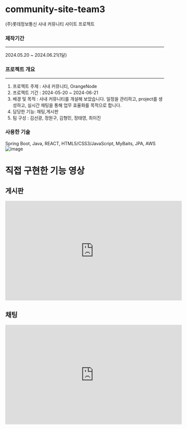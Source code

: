 # community-site-team3
(주)롯데정보통신 사내 커뮤니티 사이트 프로젝트

### 제작기간
--------------------------------------
2024.05.20 ~ 2024.06.21(1달)

### 프로젝트 개요
--------------------------------------
1. 프로젝트 주제 : 사내 커뮤니티, OrangeNode
2. 프로젝트 기간 : 2024-05-20 ~ 2024-06-21
3. 배경 및 목적 : 사내 커뮤니티를 개설해 보았습니다. 일정을 관리하고, project를 생성하고, 실시간 채팅을 통해 업무 효율화를 목적으로 합니다.
4. 담당한 기능: 채팅,게시판
5. 팀 구성 : 김선광, 정원구, 김형민, 정태영, 최이진


### 사용한 기술
Spring Boot, Java, REACT, HTML5/CSS3/JavaScript, MyBaits, JPA, AWS
![image](https://github.com/Taeyoung20230727/OrangeNode-F/assets/140632598/82bb028e-10fd-4812-a51e-88ed07a29845)


# 직접 구현한 기능 영상

## 게시판
<iframe width="560" height="315" src="https://youtu.be/awCfZnPH_Sc" frameborder="0" allow="accelerometer; autoplay; encrypted-media; gyroscope; picture-in-picture" allowfullscreen></iframe>

## 채팅
<iframe width="560" height="315" src="https://youtu.be/GgoQ1-DBkQY" frameborder="0" allow="accelerometer; autoplay; encrypted-media; gyroscope; picture-in-picture" allowfullscreen></iframe>
